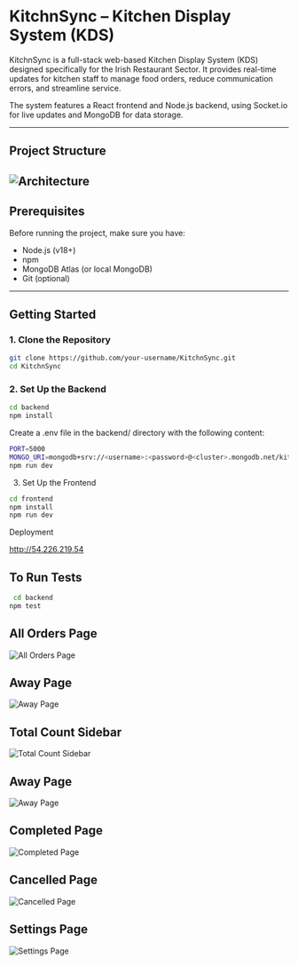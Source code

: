 #  KitchnSync – Kitchen Display System (KDS)

KitchnSync is a full-stack web-based Kitchen Display System (KDS) designed specifically for the Irish Restaurant Sector. It provides real-time updates for kitchen staff to manage food orders, reduce communication errors, and streamline service.

The system features a React frontend and Node.js backend, using Socket.io for live updates and MongoDB for data storage.

---

## Project Structure
![Architecture](image-7.png)
---

##  Prerequisites

Before running the project, make sure you have:

- Node.js (v18+)
- npm
- MongoDB Atlas (or local MongoDB)
- Git (optional)

---

##  Getting Started

### 1. Clone the Repository

```bash
git clone https://github.com/your-username/KitchnSync.git
cd KitchnSync
```
### 2.  Set Up the Backend
```bash
cd backend
npm install
```
Create a .env file in the backend/ directory with the following content:
```bash
PORT=5000
MONGO_URI=mongodb+srv://<username>:<password>@<cluster>.mongodb.net/kitchnsync
npm run dev 
```
3. Set Up the Frontend
```bash
cd frontend
npm install
npm run dev
```

 Deployment

 http://54.226.219.54

 ## To Run Tests
```bash
 cd backend
npm test
```
## All Orders Page
![All Orders Page](image.png)
## Away Page
![Away Page](image-1.png)
## Total Count Sidebar
![Total Count Sidebar](image-2.png)
## Away Page
![Away Page](image-3.png)
## Completed Page
![Completed Page](image-4.png)
## Cancelled Page
![Cancelled Page](image-5.png)
## Settings Page
![Settings Page](image-6.png)